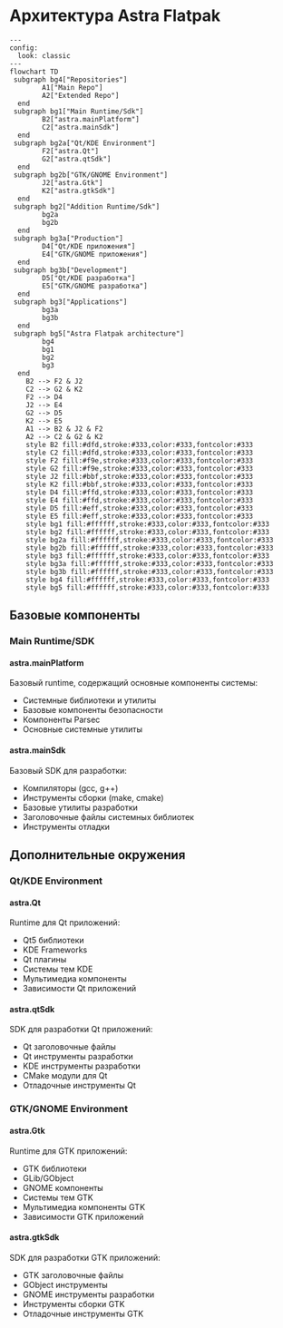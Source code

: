 # Архитектура Astra Flatpak

```mermaid
---
config:
  look: classic
---
flowchart TD
 subgraph bg4["Repositories"]
        A1["Main Repo"]
        A2["Extended Repo"]
  end
 subgraph bg1["Main Runtime/Sdk"]
        B2["astra.mainPlatform"]
        C2["astra.mainSdk"]
  end
 subgraph bg2a["Qt/KDE Environment"]
        F2["astra.Qt"]
        G2["astra.qtSdk"]
  end
 subgraph bg2b["GTK/GNOME Environment"]
        J2["astra.Gtk"]
        K2["astra.gtkSdk"]
  end
 subgraph bg2["Addition Runtime/Sdk"]
        bg2a
        bg2b
  end
 subgraph bg3a["Production"]
        D4["Qt/KDE приложения"]
        E4["GTK/GNOME приложения"]
  end
 subgraph bg3b["Development"]
        D5["Qt/KDE разработка"]
        E5["GTK/GNOME разработка"]
  end
 subgraph bg3["Applications"]
        bg3a
        bg3b
  end
 subgraph bg5["Astra Flatpak architecture"]
        bg4
        bg1
        bg2
        bg3
  end
    B2 --> F2 & J2
    C2 --> G2 & K2
    F2 --> D4
    J2 --> E4
    G2 --> D5
    K2 --> E5
    A1 --> B2 & J2 & F2
    A2 --> C2 & G2 & K2
    style B2 fill:#dfd,stroke:#333,color:#333,fontcolor:#333
    style C2 fill:#dfd,stroke:#333,color:#333,fontcolor:#333
    style F2 fill:#f9e,stroke:#333,color:#333,fontcolor:#333
    style G2 fill:#f9e,stroke:#333,color:#333,fontcolor:#333
    style J2 fill:#bbf,stroke:#333,color:#333,fontcolor:#333
    style K2 fill:#bbf,stroke:#333,color:#333,fontcolor:#333
    style D4 fill:#ffd,stroke:#333,color:#333,fontcolor:#333
    style E4 fill:#ffd,stroke:#333,color:#333,fontcolor:#333
    style D5 fill:#eff,stroke:#333,color:#333,fontcolor:#333
    style E5 fill:#eff,stroke:#333,color:#333,fontcolor:#333
    style bg1 fill:#ffffff,stroke:#333,color:#333,fontcolor:#333
    style bg2 fill:#ffffff,stroke:#333,color:#333,fontcolor:#333
    style bg2a fill:#ffffff,stroke:#333,color:#333,fontcolor:#333
    style bg2b fill:#ffffff,stroke:#333,color:#333,fontcolor:#333
    style bg3 fill:#ffffff,stroke:#333,color:#333,fontcolor:#333
    style bg3a fill:#ffffff,stroke:#333,color:#333,fontcolor:#333
    style bg3b fill:#ffffff,stroke:#333,color:#333,fontcolor:#333
    style bg4 fill:#ffffff,stroke:#333,color:#333,fontcolor:#333
    style bg5 fill:#ffffff,stroke:#333,color:#333,fontcolor:#333

```

## Базовые компоненты

### Main Runtime/SDK

#### astra.mainPlatform
Базовый runtime, содержащий основные компоненты системы:
- Системные библиотеки и утилиты
- Базовые компоненты безопасности
- Компоненты Parsec
- Основные системные утилиты

#### astra.mainSdk
Базовый SDK для разработки:
- Компиляторы (gcc, g++)
- Инструменты сборки (make, cmake)
- Базовые утилиты разработки
- Заголовочные файлы системных библиотек
- Инструменты отладки

## Дополнительные окружения

### Qt/KDE Environment

#### astra.Qt
Runtime для Qt приложений:
- Qt5 библиотеки
- KDE Frameworks
- Qt плагины
- Системы тем KDE
- Мультимедиа компоненты
- Зависимости Qt приложений

#### astra.qtSdk
SDK для разработки Qt приложений:
- Qt заголовочные файлы
- Qt инструменты разработки
- KDE инструменты разработки
- CMake модули для Qt
- Отладочные инструменты Qt

### GTK/GNOME Environment

#### astra.Gtk
Runtime для GTK приложений:
- GTK библиотеки
- GLib/GObject
- GNOME компоненты
- Системы тем GTK
- Мультимедиа компоненты GTK
- Зависимости GTK приложений

#### astra.gtkSdk
SDK для разработки GTK приложений:
- GTK заголовочные файлы
- GObject инструменты
- GNOME инструменты разработки
- Инструменты сборки GTK
- Отладочные инструменты GTK

